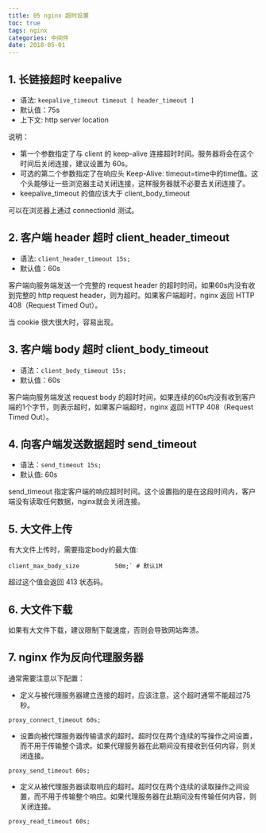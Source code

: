 ```yaml
---
title: 05 nginx 超时设置
toc: true
tags: nginx
categories: 中间件
date: 2018-05-01
---
```


## 1. 长链接超时 keepalive
- 语法: `keepalive_timeout timeout [ header_timeout ]`
- 默认值：75s
- 上下文: http server location

说明：

- 第一个参数指定了与 client 的 keep-alive 连接超时时间。服务器将会在这个时间后关闭连接，建议设置为 60s。
- 可选的第二个参数指定了在响应头 Keep-Alive: timeout=time中的time值。这个头能够让一些浏览器主动关闭连接，这样服务器就不必要去关闭连接了。
- keepalive_timeout 的值应该大于 client_body_timeout

可以在浏览器上通过 connectionId 测试。

## 2. 客户端 header 超时 client_header_timeout

- 语法: `client_header_timeout 15s;`
- 默认值：60s

客户端向服务端发送一个完整的 request header 的超时时间，如果60s内没有收到完整的 http request header，则为超时。如果客户端超时，nginx 返回 HTTP 408（Request Timed Out）。

当 cookie 很大很大时，容易出现。

## 3. 客户端 body 超时 client_body_timeout

- 语法：`client_body_timeout 15s;`
- 默认值：60s

客户端向服务端发送 request body 的超时时间，如果连续的60s内没有收到客户端的1个字节，则表示超时，如果客户端超时，nginx 返回 HTTP 408（Request Timed Out）。

## 4. 向客户端发送数据超时 send_timeout

- 语法：`send_timeout 15s;`
- 默认值: 60s

send_timeout 指定客户端的响应超时时间。这个设置指的是在这段时间内，客户端没有读取任何数据，nginx就会关闭连接。

## 5. 大文件上传
有大文件上传时，需要指定body的最大值:
```nginx
client_max_body_size          50m;` # 默认1M
```

超过这个值会返回 413 状态码。

## 6. 大文件下载
如果有大文件下载，建议限制下载速度，否则会导致网站奔溃。

## 7. nginx 作为反向代理服务器
通常需要注意以下配置：

- 定义与被代理服务器建立连接的超时，应该注意，这个超时通常不能超过75秒。
```nginx
proxy_connect_timeout 60s;
```

- 设置向被代理服务器传输请求的超时。超时仅在两个连续的写操作之间设置，而不用于传输整个请求。如果代理服务器在此期间没有接收到任何内容，则关闭连接。
```nginx
proxy_send_timeout 60s;
```

- 定义从被代理服务器读取响应的超时。超时仅在两个连续的读取操作之间设置，而不用于传输整个响应。如果代理服务器在此期间没有传输任何内容，则关闭连接。
```nginx
proxy_read_timeout 60s;
```
